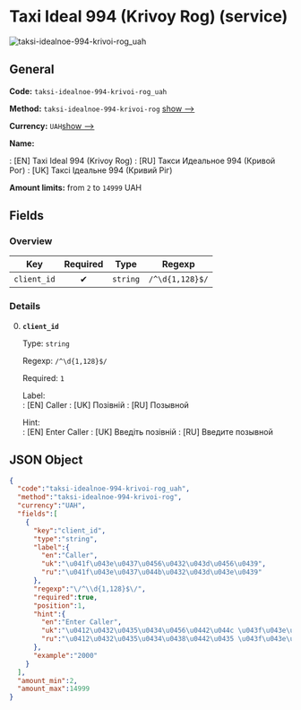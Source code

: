 
# Taxi Ideal 994 (Krivoy Rog) (service) 
![taksi-idealnoe-994-krivoi-rog_uah](https://static.openfintech.io/payout_methods/taksi-idealnoe-994-krivoi-rog_uah/logo.svg?w=400&c=v0.59.26#w24)  

## General 
 
**Code:** `taksi-idealnoe-994-krivoi-rog_uah` 
 
**Method:** `taksi-idealnoe-994-krivoi-rog` 
[show -->](#) 
 
**Currency:** `UAH`[show -->](#) 
 
**Name:** 
 
:	[EN] Taxi Ideal 994 (Krivoy Rog) 
:	[RU] Такси Идеальное 994 (Кривой Рог) 
:	[UK] Таксі Ідеальне 994 (Кривий Ріг) 
 
**Amount limits:** from `2` to `14999` UAH 

## Fields 

### Overview 

|Key|Required|Type|Regexp| 
|:---:|:---:|:---:|:---:| 
|`client_id`|✔|`string`|`/^\d{1,128}$/`| 
 

### Details 
 
0. **`client_id`** 
 
	Type: `string` 
 
	Regexp: `/^\d{1,128}$/` 
 
	Required: `1` 
 
	Label:  
	: [EN] Caller 
	: [UK] Позівній 
	: [RU] Позывной 
 
	Hint:  
	: [EN] Enter Caller 
	: [UK] Введіть позівній 
	: [RU] Введите позывной 
 

## JSON Object 

```json
{
  "code":"taksi-idealnoe-994-krivoi-rog_uah",
  "method":"taksi-idealnoe-994-krivoi-rog",
  "currency":"UAH",
  "fields":[
    {
      "key":"client_id",
      "type":"string",
      "label":{
        "en":"Caller",
        "uk":"\u041f\u043e\u0437\u0456\u0432\u043d\u0456\u0439",
        "ru":"\u041f\u043e\u0437\u044b\u0432\u043d\u043e\u0439"
      },
      "regexp":"\/^\\d{1,128}$\/",
      "required":true,
      "position":1,
      "hint":{
        "en":"Enter Caller",
        "uk":"\u0412\u0432\u0435\u0434\u0456\u0442\u044c \u043f\u043e\u0437\u0456\u0432\u043d\u0456\u0439",
        "ru":"\u0412\u0432\u0435\u0434\u0438\u0442\u0435 \u043f\u043e\u0437\u044b\u0432\u043d\u043e\u0439"
      },
      "example":"2000"
    }
  ],
  "amount_min":2,
  "amount_max":14999
}
```  
